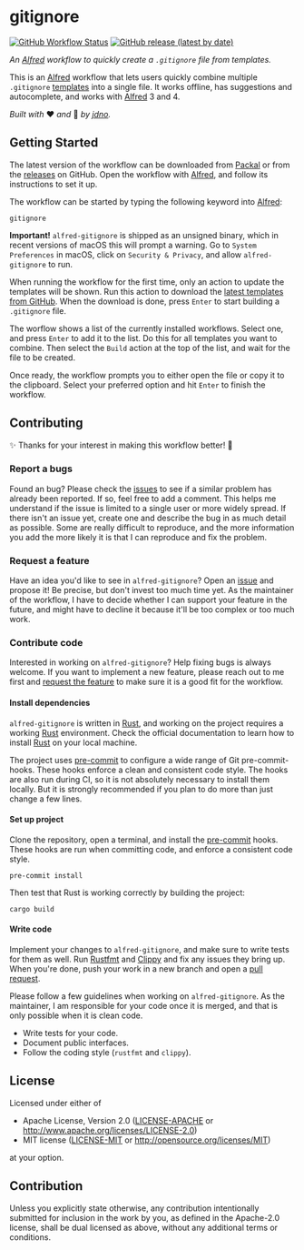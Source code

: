 # gitignore

[![GitHub Workflow Status](https://img.shields.io/github/workflow/status/jdno/alfred-gitignore/Rust)](https://github.com/jdno/alfred-gitignore/actions)
[![GitHub release (latest by date)](https://img.shields.io/github/v/release/jdno/alfred-gitignore)](https://github.com/jdno/alfred-gitignore/releases)

_An [Alfred] workflow to quickly create a `.gitignore` file from templates._

This is an [Alfred] workflow that lets users quickly combine multiple
`.gitignore` [templates] into a single file. It works offline, has suggestions
and autocomplete, and works with [Alfred] 3 and 4.

_Built with_ ❤️ _and_ 🦀 _by [jdno]._

## Getting Started

The latest version of the workflow can be downloaded from [Packal] or from the
[releases] on GitHub. Open the workflow with [Alfred], and follow its
instructions to set it up.

The workflow can be started by typing the following keyword into [Alfred]:

    gitignore

**Important!** `alfred-gitignore` is shipped as an unsigned binary, which in
recent versions of macOS this will prompt a warning. Go to `System Preferences`
in macOS, click on `Security & Privacy`, and allow `alfred-gitignore` to run.

When running the workflow for the first time, only an action to update the
templates will be shown. Run this action to download the [latest templates from
GitHub][templates]. When the download is done, press `Enter` to start building a
`.gitignore` file.

The worflow shows a list of the currently installed workflows. Select one, and
press `Enter` to add it to the list. Do this for all templates you want to
combine. Then select the `Build` action at the top of the list, and wait for the
file to be created.

Once ready, the workflow prompts you to either open the file or copy it to the
clipboard. Select your preferred option and hit `Enter` to finish the workflow.

## Contributing

✨ Thanks for your interest in making this workflow better! 👋

### Report a bugs

Found an bug? Please check the [issues] to see if a similar problem has already
been reported. If so, feel free to add a comment. This helps me understand if
the issue is limited to a single user or more widely spread. If there isn't an
issue yet, create one and describe the bug in as much detail as possible. Some
are really difficult to reproduce, and the more information you add the more
likely it is that I can reproduce and fix the problem.

### Request a feature

Have an idea you'd like to see in `alfred-gitignore`? Open an [issue][issues]
and propose it! Be precise, but don't invest too much time yet. As the
maintainer of the workflow, I have to decide whether I can support your feature
in the future, and might have to decline it because it'll be too complex or too
much work.

### Contribute code

Interested in working on `alfred-gitignore`? Help fixing bugs is always welcome.
If you want to implement a new feature, please reach out to me first and
[request the feature](#request-a-feature) to make sure it is a good fit for the
workflow.

#### Install dependencies

`alfred-gitignore` is written in [Rust], and working on the project requires a
working [Rust] environment. Check the official documentation to learn how to
install [Rust] on your local machine.

The project uses [pre-commit] to configure a wide range of Git pre-commit-hooks.
These hooks enforce a clean and consistent code style. The hooks are also run
during CI, so it is not absolutely necessary to install them locally. But it is
strongly recommended if you plan to do more than just change a few lines.

#### Set up project

Clone the repository, open a terminal, and install the [pre-commit] hooks. These
hooks are run when committing code, and enforce a consistent code style.

    pre-commit install

Then test that Rust is working correctly by building the project:

    cargo build

#### Write code

Implement your changes to `alfred-gitignore`, and make sure to write tests for
them as well. Run [Rustfmt](https://github.com/rust-lang/rustfmt) and
[Clippy](https://github.com/rust-lang/rust-clippy) and fix any issues they bring
up. When you're done, push your work in a new branch and open a
[pull request][pull-requests].

Please follow a few guidelines when working on `alfred-gitignore`. As the
maintainer, I am responsible for your code once it is merged, and that is only
possible when it is clean code.

- Write tests for your code.
- Document public interfaces.
- Follow the coding style (`rustfmt` and `clippy`).

## License

Licensed under either of

- Apache License, Version 2.0 ([LICENSE-APACHE](LICENSE-APACHE) or <http://www.apache.org/licenses/LICENSE-2.0>)
- MIT license ([LICENSE-MIT](LICENSE-MIT) or <http://opensource.org/licenses/MIT>)

at your option.

## Contribution

Unless you explicitly state otherwise, any contribution intentionally submitted
for inclusion in the work by you, as defined in the Apache-2.0 license, shall be
dual licensed as above, without any additional terms or conditions.

[alfred]: https://www.alfredapp.com
[issues]: https://github.com/jdno/alfred-gitignore/issues
[jdno]: https://github.com/jdno
[packal]: https://www.packal.org/workflow/gitignore-0
[pre-commit]: https://pre-commit.com/
[pull-requests]: https://github.com/jdno/alfred-gitignore/pulls
[releases]: https://github.com/jdno/alfred-gitignore/releases
[rust]: https://rust-lang.org
[templates]: https://github.com/github/gitignore

